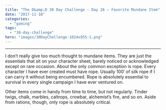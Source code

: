 ```yaml
---
title: "The D&amp;D 30 Day Challenge - Day 26 – Favorite Mundane Item"
date: "2017-11-10"
categories: 
  - "gaming"
tags: 
  - "30-day-challenge"
hero: "images/30DayChallenge-1024x955-1.png"
---
```


* * *

I don’t really give too much thought to mundane items. They are just the essentials that sit on your character sheet, barely noticed or acknowledged except on rare occasion. About the only common exception is rope. Every character I have ever created must have rope. Usually 100′ of silk rope if I can carry it without being encumbered. Rope is absolutely essential to survival in every single campaign I have ever ventured on.

Other items come in handy from time to time, but not regularly. Tinder twigs, chalk, marbles, caltrops, crowbar, alchemist’s fire, and so on. Aside from rations, though, only rope is absolutely critical.
